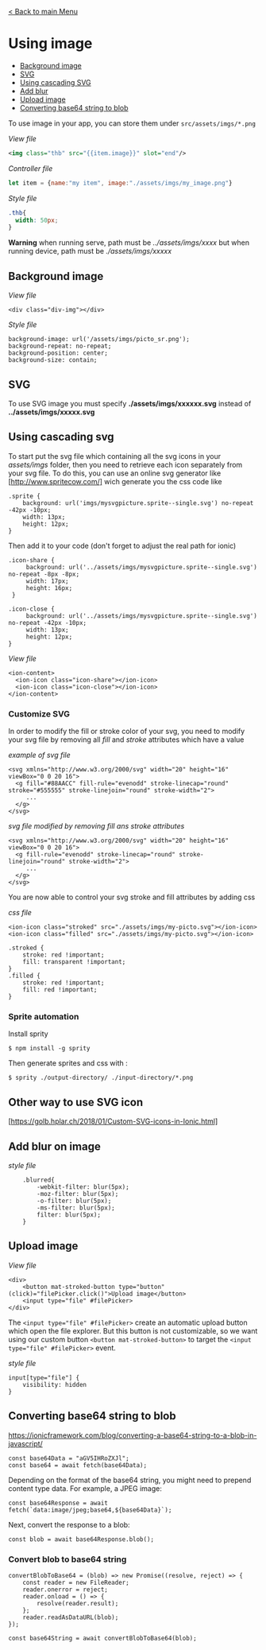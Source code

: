 [< Back to main Menu](https://github.com/gsoulie/Mobile-App-Development/blob/master/ionic2-test.md)    

# Using image

* [Background image](#background-image)    
* [SVG](#svg)    
* [Using cascading SVG](#using-cascading-svg)    
* [Add blur](#add-blur-on-image)    
* [Upload image](#upload-image)    
* [Converting base64 string to blob](#converting-base64-string-to-blob)     

To use image in your app, you can store them under ```src/assets/imgs/*.png```

*View file*

```xml
<img class="thb" src="{{item.image}}" slot="end"/>
```

*Controller file*

```javascript
let item = {name:"my item", image:"./assets/imgs/my_image.png"}
```

*Style file*

```css
.thb{
  width: 50px;
}
```

**Warning** when running serve, path must be *../assets/imgs/xxxx* but when running device, path must be *./assets/imgs/xxxxx*

## Background image

*View file*
```
<div class="div-img"></div>
```

*Style file*
```
background-image: url('/assets/imgs/picto_sr.png');
background-repeat: no-repeat;
background-position: center;
background-size: contain;
```

## SVG

To use SVG image you must specify **./assets/imgs/xxxxxx.svg** instead of **../assets/imgs/xxxxx.svg**

## Using cascading svg

To start put the svg file which containing all the svg icons in your *assets/imgs* folder, then you need to retrieve each icon separately from your svg file. To do this, you can use an online svg generator like [http://www.spritecow.com/] wich generate you the css code like

```
.sprite {
	background: url('imgs/mysvgpicture.sprite--single.svg') no-repeat -42px -10px;
	width: 13px;
	height: 12px;
}
```

Then add it to your code (don't forget to adjust the real path for ionic)

```
.icon-share {
     background: url('../assets/imgs/mysvgpicture.sprite--single.svg') no-repeat -8px -8px;
     width: 17px;
     height: 16px;
 }
      
.icon-close {
     background: url('../assets/imgs/mysvgpicture.sprite--single.svg') no-repeat -42px -10px;
     width: 13px;
     height: 12px;
}
```

*View file*

```
<ion-content>
  <ion-icon class="icon-share"></ion-icon>
  <ion-icon class="icon-close"></ion-icon>
</ion-content>
```

### Customize SVG

In order to modify the fill or stroke color of your svg, you need to modify your svg file by removing all *fill* and *stroke* attributes which have a value

*example of svg file*

````
<svg xmlns="http://www.w3.org/2000/svg" width="20" height="16" viewBox="0 0 20 16">
  <g fill="#88AACC" fill-rule="evenodd" stroke-linecap="round" stroke="#555555" stroke-linejoin="round" stroke-width="2">
     ...
  </g>
</svg>
````

*svg file modified by removing fill ans stroke attributes*

````
<svg xmlns="http://www.w3.org/2000/svg" width="20" height="16" viewBox="0 0 20 16">
  <g fill-rule="evenodd" stroke-linecap="round" stroke-linejoin="round" stroke-width="2">
     ...
  </g>
</svg>
````

You are now able to control your svg stroke and fill attributes by adding css 

*css file*

````
<ion-icon class="stroked" src="./assets/imgs/my-picto.svg"></ion-icon>
<ion-icon class="filled" src="./assets/imgs/my-picto.svg"></ion-icon>

.stroked {
	stroke: red !important;
	fill: transparent !important;
}
.filled {
	stroke: red !important;
	fill: red !important;
}
````

### Sprite automation

Install sprity
```
$ npm install -g sprity
```

Then generate sprites and css with :

```
$ sprity ./output-directory/ ./input-directory/*.png
```

## Other way to use SVG icon

[https://golb.hplar.ch/2018/01/Custom-SVG-icons-in-Ionic.html]    

## Add blur on image

*style file*

```
    .blurred{
        -webkit-filter: blur(5px);
        -moz-filter: blur(5px);
        -o-filter: blur(5px);
        -ms-filter: blur(5px);
        filter: blur(5px);
    }
```

## Upload image

*View file*
```
<div>
    <button mat-stroked-button type="button" (click)="filePicker.click()">Upload image</button>
    <input type="file" #filePicker>
</div>
```

The ```<input type="file" #filePicker>``` create an automatic upload button which open the file explorer. But this button is not customizable, so we want using our custom button ```<button mat-stroked-button>``` to target the ```<input type="file" #filePicker>``` event.

*style file*
```
input[type="file"] {
    visibility: hidden
}
```

## Converting base64 string to blob

https://ionicframework.com/blog/converting-a-base64-string-to-a-blob-in-javascript/

````
const base64Data = "aGV5IHRoZXJl";
const base64 = await fetch(base64Data);
````
Depending on the format of the base64 string, you might need to prepend content type data. For example, a JPEG image:
````
const base64Response = await fetch(`data:image/jpeg;base64,${base64Data}`);
````
Next, convert the response to a blob:
````
const blob = await base64Response.blob();
````

### Convert blob to base64 string

````
convertBlobToBase64 = (blob) => new Promise((resolve, reject) => {
    const reader = new FileReader;
    reader.onerror = reject;
    reader.onload = () => {
        resolve(reader.result);
    };
    reader.readAsDataURL(blob);
});

const base64String = await convertBlobToBase64(blob);
````
